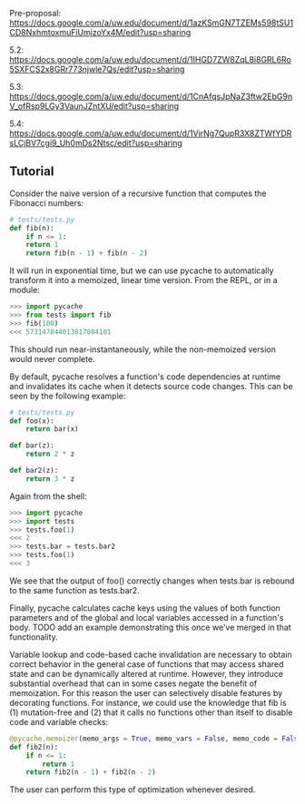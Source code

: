 Pre-proposal:
https://docs.google.com/a/uw.edu/document/d/1azKSmGN7TZEMs598tSU1CD8NxhmtoxmuFiUmjzoYx4M/edit?usp=sharing

5.2:
https://docs.google.com/a/uw.edu/document/d/1IHGD7ZW8ZqL8i8GRL6Ro5SXFCS2x8GRr773njwle7Qs/edit?usp=sharing

5.3:
https://docs.google.com/a/uw.edu/document/d/1CnAfqsJpNaZ3ftw2EbG9nV_ofRsp9LGy3VaunJZntXU/edit?usp=sharing

5.4:
https://docs.google.com/a/uw.edu/document/d/1VirNg7QupR3X8ZTWfYDRsLCjBV7cgi9_Uh0mDs2Ntsc/edit?usp=sharing

## Tutorial
Consider the naive version of a recursive function that computes the Fibonacci numbers:
```python
# tests/tests.py
def fib(n):
    if n <= 1:
	return 1
    return fib(n - 1) + fib(n - 2)
```
It will run in exponential time, but we can use pycache to automatically transform it into a memoized, linear time version. From the REPL, or in a module:
```python
>>> import pycache
>>> from tests import fib
>>> fib(100)
<<< 573147844013817084101
```
This should run near-instantaneously, while the non-memoized version would never complete.

By default, pycache resolves a function's code dependencies at runtime and invalidates its cache when it detects source code changes. This can be seen by the following example:
```python
# tests/tests.py
def foo(x):
    return bar(x)

def bar(z):
    return 2 * z

def bar2(z):
    return 3 * z
```
Again from the shell:
```python
>>> import pycache
>>> import tests
>>> tests.foo(1)
<<< 2
>>> tests.bar = tests.bar2
>>> tests.foo(1)
<<< 3
```
We see that the output of foo() correctly changes when tests.bar is rebound to the same function as tests.bar2. 

Finally, pycache calculates cache keys using the values of both function parameters and of the global and local variables accessed in a function's body. TODO add an example demonstrating this once we've merged in that functionality.

Variable lookup and code-based cache invalidation are necessary to obtain correct behavior in the general case of functions that may access shared state and can be dynamically altered at runtime. However, they introduce substantial overhead that can in some cases negate the benefit of memoization. For this reason the user can selectively disable features by decorating functions. For instance, we could use the knowledge that fib is (1) mutation-free and (2) that it calls no functions other than itself to disable code and variable checks:
```python
@pycache.memoizer(memo_args = True, memo_vars = False, memo_code = False)
def fib2(n):
    if n <= 1:
        return 1
    return fib2(n - 1) + fib2(n - 2)
```
The user can perform this type of optimization whenever desired.
